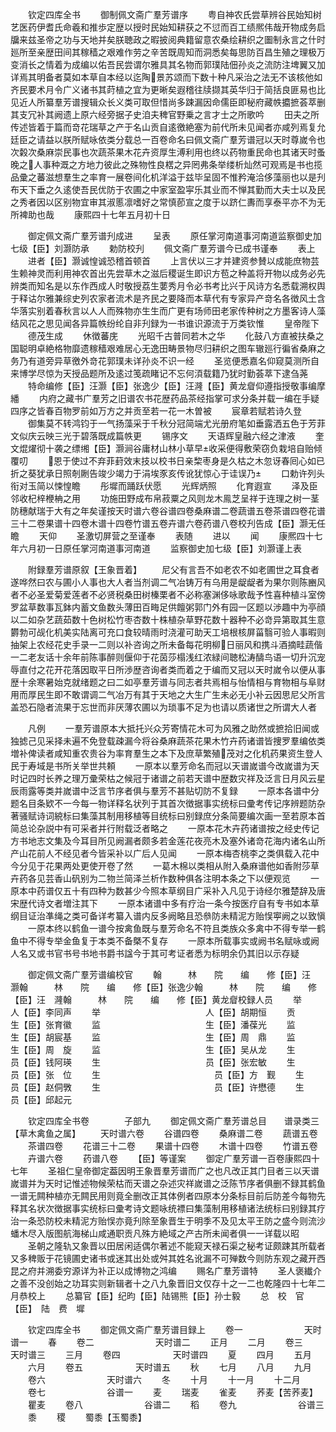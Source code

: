 <!-- { "loadSidebar": true } -->
　　钦定四库全书
　　御制佩文斋广羣芳谱序
　　粤自神农氏尝草辨谷民始知树艺医药伊耆氏命羲和推歩定歴以授时民始知耕获之不愆而百工绩熈伟哉开物成务启牖来兹圣帝之功与天地并矣朕聴政之暇披阅典籍留意农桑绘耕织之圗制永言之什时廵所至亲歴田间其稼穑之艰难作劳之辛苦既周知而洞悉矣每思防百昌生殖之理极万变消长之情着为成编以佑吾民尝谓尔雅具其名物而郭璞陆佃孙炎之流防注埤翼又加详焉其明备者莫如本草自本经以迄陶景苏颂而下数十种凡采治之法无不该核他如齐民要术月令广义诸书其莳植之宜为更晰矣遐稽往牍撷其英华归于简括良匪易也比见近人所纂羣芳谱搜辑众长义类可取但惜尚多踈漏因命儒臣即秘府藏帙攟摭荟萃删其支冗补其阙遗上原六经旁据子史洎夫稗官野乗之言才士之所歌吟
　　田夫之所传述皆着于篇而竒花瑞草之产于名山贡自逺徼絶塞为前代所未见闻者亦咸列焉复允廷臣之请益以朕所赋咏依类分载总一百卷命名曰佩文斋广羣芳谱冠以天时尊嵗令也次糓次桑麻崇民事也次蔬茶果木花卉资厚生溥利用也终以药物重民命也其诸天时蚤晚之人事种溉之方地力彼此之殊物性良楛之异罔弗条举缕析灿然可观焉是书也揽品彚之蕃滋想羣生之率育一展卷间化机洋溢于兹毕呈固不惟矜淹洽侈藻丽也以是刋布天下垂之久逺使吾民优防于农圃之中家室盈寜乐其业而不惮其勤而大夫士以及民之秀者因以区别物宜审其淑慝凛嗜好之常慎莭宣之度于以跻仁夀而享泰平亦不为无所裨助也哉
　　康熙四十七年五月初十日

　　御定佩文斋广羣芳谱刋成进
　　呈表
　　原任掌河南道事河南道监察御史加七级【臣】刘灏防承
　　勅防校刋
　　佩文斋广羣芳谱今已成书谨奉
　　表上
　　进者【臣】灏诚惶诚恐稽首顿首
　　上言伏以三才并建资参賛以成能庶物芸生赖神灵而利用神农首出先尝草木之滋后稷诞生即识方苞之种盖将开物以成务必先辨类而知名是以东作西成人时敬授荔生葽秀月令必书考比兴于风诗方名悉载溯权舆于释诂尔雅兼综史列农家者流术是齐民之要降而本草代有专家异产竒名各徴风土含华落实别着春秋言以人人而殊物亦生生而广更有场师田老家传种树之方墨客诗人藻结风花之思见闻各异篇帙纷纶自非刋録为一书谁识源流于万类钦惟
　　皇帝陛下
　　德茂生成
　　休徴蕃庑
　　光昭千古普同若木之华
　　化鼓八方直被扶桑之国聪明卓絶格物靡遗稼穑艰难居心无逸田畴景物尽归耕织之图车辙廵行徧省桑麻之务乃有道旁异草徼外竒花郭璞未详孙炎不识一经
　　圣览便悉嘉名仰窥莫测所自来博学尽惊为天授品题所及逺过笺疏睹记不忘何湏载籍乃犹时勤荟萃下逮刍荛
　　特命编修【臣】汪灏【臣】张逸少【臣】汪漋【臣】黄龙睂仰遵指授敬事编摩繙
　　内府之藏书广羣芳之旧谱农书花歴药品茶经指掌可求分条并载一编在手疑四序之皆春百物罗前如万方之并贡至若一花一木曽被
　　宸章若赋若诗久登
　　御集莫不转鸿钧于一气扬藻采于千秋分冠简端尤光册府笔如垂露洒五色于芳菲文似庆云映三光于碧落既成篇帙更
　　锡序文
　　天语辉皇融六经之津液
　　奎文焜燿彻十袭之缥缃【臣】灏涧谷庸材山林小草早收采便得敷荣窃负栽培自贻倾覆叨
　　恩于使过不弃菲葑效末技以校书日亲棃枣身是久枯之木忽讶春囘心如已折之葵犹承日照剞劂告竣少竭力于涓埃豕亥传讹犹惊心于诖误乃
　　口勅许列头衔对玉简以悚惶瞻
　　彤墀而踊跃伏愿
　　光辉炳照
　　化育遐宣
　　泽及臣邻收杞梓楩柟之用
　　功施田野成布帛菽粟之风则龙木鳯芝呈祥于连理之树一茎防穗献瑞于大有之年矣谨按天时谱六卷谷谱四卷桑麻谱二卷蔬谱五卷茶谱四卷花谱三十二卷果谱十四卷木谱十四卷竹谱五卷卉谱六卷药谱八卷校刋告成【臣】灏无任瞻
　　天仰
　　圣激切屏营之至谨奉
　　表随
　　进以
　　闻
　　康熈四十七年六月初一日原任掌河南道事河南道
　　监察御史加七级【臣】刘灏谨上表

　　附録羣芳谱原叙【王象晋着】
　　尼父有言吾不如老农不如老圃世之耳食者遂哗然曰农与圃小人事也大人者当剂调二气冶铸万有乌用是龊龊者为果尔则陈豳风者不必圣爱菊爱莲者不必贤税桑田树榛栗者不必称塞渊侈咏歌哉予性喜种植斗室傍罗盆草数事瓦鉢内蓄文鱼数头薄田百畮足供饘粥郭门外有园一区题以渉趣中为亭顔以二如杂艺蔬茹数十色树松竹枣杏数十株植杂草野花数十器种不必竒异第取其生意欝勃可觇化机美实陆离可充口食较晴雨时浇灌可助天工培根核屏菑翳可验人事暇则抽架上农经花史手录一二则以补咨询之所未备每花明柳日丽风和携斗酒摘畦蔬偕一二老友话十余年前陈事醉则偃仰于花茵莎榻浅红浓緑间聴松涛醻鸟语一切升沉宠辱直付之花开花落因取平日所渉歴咨询者类而着之于编而又冠以天时嵗令以便从事歴十余寒暑始克就绪题之曰二如亭羣芳谱与同志者共焉相与怡情相与育物相与阜财用而厚民生即不敢谓调二气冶万有其于天地之大生广生未必无小补云因思尼父所言盖恐石隐者流果于忘世而非厌薄农圃以为琐事不足为也请以质诸世之所谓大人者

　　凡例
　　一羣芳谱原本大抵托兴众芳寄情花木可为风雅之助然或摭拾旧闻或独摅己见采择未遍不免登载疎漏今将谷桑麻蔬茶花果木竹卉药诸谱皆捜罗羣编依类増补俾读者咸知重农贵谷为率育羣生之本下及庶草繁殖茂对之化机药果资生登人民于寿域是书所关举世共頼
　　一原本以羣芳命名而冠以天谱嵗谱今改嵗谱为天时记四时长养之理万彚荣枯之候冠于诸谱之前若天谱中歴数灾祥及泛言日月风云星辰雨露等类并嵗谱中泛言节序者俱与羣芳不甚贴切防不复録
　　一原本各谱中分题名目条欵不一今每一物详释名状列于其首次徴据事实统标曰彚考传记序辨题防杂著骚赋诗词綂标曰集藻其制用移植等目统标曰别録庶分条简要编次画一至若原本首简总论杂説中有可采者并行附载泛者略之
　　一原本花木卉药诸谱按之经史传记方书地志文集及今耳目所见阙漏者颇多若金莲花夜亮木及塞外诸竒花海内诸名山所产山花前人不经见者今皆采补以广后人见闻
　　一原本梅杏桃李之类俱载入花中今分见于花果两处更使开卷了然
　　一葛木棉以类相从附入桑麻谱他如香附莎草卉药各见芸香山矾别为二物兰简泽兰析作数种俱各注明本条之下以便观览
　　一原本中药谱仅五十有四种为数甚少今照本草纲目广采补入凡见于诗经尔雅楚辞及唐宋歴代诗文者増注其下
　　一原本诸谱中多有疗治一条今按医疗自有专书如本草纲目证治凖绳之类可备详考纂入谱内反多阙略且恐叅防未精泥方贻悮寕阙之以致愼
　　一原本终以鹤鱼一谱今按禽鱼既与羣芳命名不符且类族众多禽中不得专举一鹤鱼中不得专举金鱼复于本类不备槩不复存
　　一原本所载事实或阙书名赋咏或阙人名又或书官书号书地书爵书諡今于其可考证者悉为标明余仍其旧以示存疑

　　御定佩文斋广羣芳谱编校官
　　翰　　　林　　院　　编　　修【臣】汪　灏翰　　　林　　院　　编　　修【臣】张逸少翰　　　林　　院　　编　　修【臣】汪　漋翰　　　林　　院　　编　　修【臣】黄龙睂校録人员
　　举　　　　　　　　　　　　人【臣】李同声
　　举　　　　　　　　　　　　人【臣】胡期恒
　　贡　　　　　　　　　　　　生【臣】张育徽
　　监　　　　　　　　　　　　生【臣】潘葆光
　　监　　　　　　　　　　　　生【臣】胡宸基
　　监　　　　　　　　　　　　生【臣】周　鼎
　　监　　　　　　　　　　　　生【臣】周　旋
　　监　　　　　　　　　　　　生【臣】吴从龙
　　生　　　　　　　　　　　　员【臣】钱阿瑛
　　生　　　　　　　　　　　　员【臣】张宏敏
　　生　　　　　　　　　　　　　员【臣】张　位
　　生　　　　　　　　　　　　　员【臣】方　觐
　　生　　　　　　　　　　　　　员【臣】赵侗斆
　　生　　　　　　　　　　　　　员【臣】许懋德
　　生　　　　　　　　　　　　　员【臣】邱起元

　　钦定四库全书卷　　　　子部九
　　御定佩文斋广羣芳谱总目　　谱录类三【草木禽鱼之属】
　　天时谱六卷
　　谷谱四卷
　　桑麻谱二卷
　　蔬谱五卷
　　茶谱四卷
　　花谱三十二卷
　　果谱十四卷
　　木谱十四卷
　　竹谱五卷
　　卉谱六卷
　　药谱八卷
　　【臣】等谨案
　　御定广羣芳谱一百卷康熙四十七年
　　圣祖仁皇帝御定葢因明王象晋羣芳谱而广之也凡改正其门目者三以天谱嵗谱并为天时记惟述物候荣枯而天谱之杂述灾祥嵗谱之泛陈节序者俱删不録其鹤鱼一谱无闗种植亦无闗民用则竟全删改正其体例者四原本分条标目前后防差今每物先释其名状次徴据事实统标曰彚考诗文题咏统褾曰集藻制用移植诸法统标曰别録其疗治一条恐防校未精泥方贻悮亦竟刋除至象晋生于明季不及见太平王防之盛今则流沙蟠木尽入版图航海梯山咸通职贡凡殊方絶域之产古所未闻者俱一一详载以昭
　　圣朝之隆轨又象晋以田居闲适偶尔著述不能窥天禄石渠之秘考证颇踈其所载者又多稗贩于花镜圃史诸书或迷其出处或舛其姓名讹漏不可殚数今则防东观之藏开西昆之府并溯委穷源详为补正以成博物之鸿编
　　赐名广羣芳谱特
　　圣人褒纎介之善不没创始之功耳实则新辑者十之八九象晋旧文仅存十之一二也乾隆四十七年二月恭校上
　　总纂官【臣】纪昀【臣】陆锡熊【臣】孙士毅
　　总　校　官　【臣】　陆　费　墀

　　钦定四库全书
　　御定佩文斋广羣芳谱目録上
　　卷一　　　　　　　天时谱一
　　春
　　卷二　　　　　　　天时谱二
　　正月
　　二月
　　卷三　　　　　　　天时谱三
　　三月
　　卷四　　　　　　天时谱四
　　夏
　　四月
　　五月
　　六月
　　卷五　　　　　　天时谱五
　　秋
　　七月
　　八月
　　九月
　　卷六　　　　　　　天时谱六
　　冬
　　十月
　　十一月
　　十二月
　　卷七　　　　　　　谷谱一
　　麦
　　瑞麦
　　雀麦
　　荞麦【苦荞麦】
　　瞿麦
　　卷八　　　　　　　谷谱二
　　稻
　　卷九　　　　　　　谷谱三
　　黍
　　稷
　　蜀黍【玉蜀黍】
